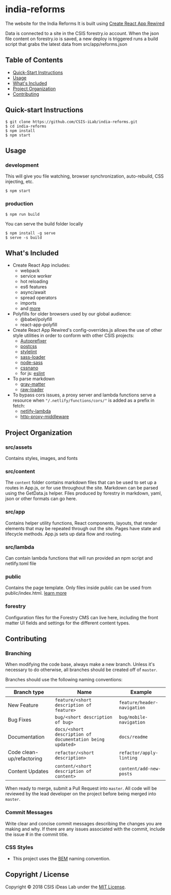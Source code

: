 # india-reforms
The website for the India Reforms
It is built using [Create React App Rewired](https://github.com/timarney/react-app-rewired)

Data is connected to a site in the CSIS forestry.io account. When the json file content on forestry.io is saved, a new deploy is triggered runs a build script that grabs the latest data from  src/app/reforms.json



## Table of Contents
* [Quick-Start Instructions](#quick-start-instructions)
* [Usage](#usage)
* [What's Included](#whats-included)
* [Project Organization](#project-organization)
* [Contributing](#contributing)

## Quick-start Instructions
```shell
$ git clone https://github.com/CSIS-iLab/india-reforms.git
$ cd india-reforms
$ npm install
$ npm start
```

## Usage

### development

This will give you file watching, browser synchronization, auto-rebuild, CSS injecting, etc.

```shell
$ npm start
```

### production

```shell
$ npm run build
```
You can serve the build folder locally
```shell
$ npm install -g serve
$ serve -s build
```

## What's Included
- Create React App includes:
  - webpack
  - service worker
  - hot reloading
  - es6 features
  - async/await
  - spread operators
  - imports
  - and [more](https://github.com/facebook/create-react-app)
- Polyfills for older browsers used by our global audience:
  - @babel/polyfill
  - react-app-polyfill
- Create React App Rewired's config-overrides.js allows the use of other style utilities in order to conform with other CSIS projects:
  - [Autoprefixer](https://github.com/postcss/autoprefixer)
  - [postcss](http://postcss.org/)
  - [stylelint](https://stylelint.io/)
  - [sass-loader](https://github.com/webpack-contrib/sass-loader)
  - [node-sass](https://github.com/sass/node-sass)
  - [cssnano](https://cssnano.co/)
  - for js: [eslint](https://eslint.org/)
- To parse markdown
  - [gray-matter](https://github.com/jonschlinkert/gray-matter)
  - [raw-loader](https://github.com/webpack-contrib/raw-loader)
- To bypass cors issues, a proxy server and lambda functions serve a resource when `"/.netlify/functions/cors/"` is added as a prefix in fetch:
  - [netlify-lambda](https://github.com/netlify/create-react-app-lambda)
  - [http-proxy-middleware](https://github.com/chimurai/http-proxy-middleware)

## Project Organization

### src/assets
Contains styles, images, and fonts

### src/content
The `content` folder contains markdown files that can be used to set up a routes in App.js, or for use throughout the site. Markdown can be parsed using the GetData.js helper. Files produced by forestry in markdown, yaml, json or other formats can go here.

### src/app
Contains helper utility functions, React components, layouts, that render elements that may be repeated through out the site. Pages have state and lifecycle methods. App.js sets up data flow and routing.

### src/lambda
Can contain lambda functions that will run provided an npm script and netlify.toml file

### public
Contains the page template. Only files inside public can be used from public/index.html. [learn more](https://facebook.github.io/create-react-app/docs/using-the-public-folder#docsNav)

### forestry
Configuration files for the Forestry CMS can live here, including the front matter UI fields and settings for the different content types.

## Contributing
### Branching
When modifying the code base, always make a new branch. Unless it's necessary to do otherwise, all branches should be created off of `master`.

Branches should use the following naming conventions:

| Branch type               | Name                                                      | Example                     |
|---------------------------|-----------------------------------------------------------|-----------------------------|
| New Feature               | `feature/<short description of feature>`                  | `feature/header-navigation` |
| Bug Fixes                 | `bug/<short description of bug>`                          | `bug/mobile-navigation`     |
| Documentation             | `docs/<short description of documentation being updated>` | `docs/readme`               |
| Code clean-up/refactoring | `refactor/<short description>`                            | `refactor/apply-linting`    |
| Content Updates           | `content/<short description of content>`                  | `content/add-new-posts`     |

When ready to merge, submit a Pull Request into `master`. All code will be reviewed by the lead developer on the project before being merged into `master`.

### Commit Messages
Write clear and concise commit messages describing the changes you are making and why. If there are any issues associated with the commit, include the issue # in the commit title.

### CSS Styles
* This project uses the [BEM](http://getbem.com/introduction/) naming convention.

## Copyright / License

Copyright © 2018 CSIS iDeas Lab under the [MIT License](https://github.com/ixkaito/frasco/blob/master/LICENSE).
